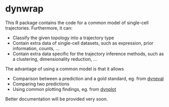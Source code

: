 # dynwrap

This R package contains the code for a common model of single-cell trajectories.
Furthermore, it can:
* Classify the given topology into a trajectory type
* Contain extra data of single-cell datasets, such as expression, prior information, counts, ...
* Contain extra data specific for the trajectory inference methods, such as a clustering, dimensionality reduction, ...

The advantage of using a common model is that it allows
* Comparison between a prediction and a gold standard, eg. from [dyneval](https://www.github.com/dynverse/dyneval)
* Comparing two predictions
* Using common plotting findings, eg. from [dynplot](https://www.github.com/dynverse/dynplot)

Better documentation will be provided very soon.
